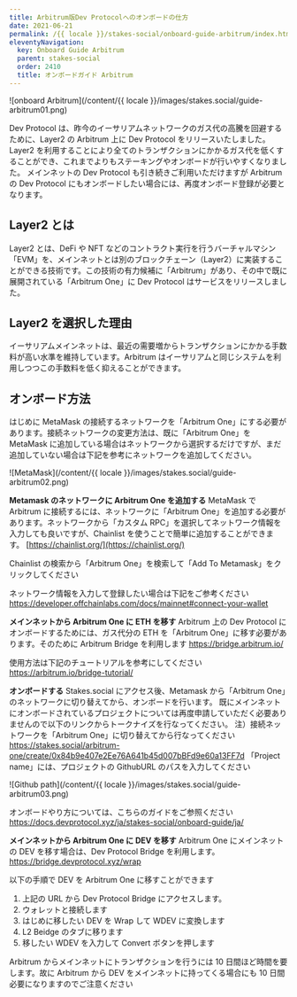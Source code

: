```yaml
---
title: Arbitrum版Dev Protocolへのオンボードの仕方
date: 2021-06-21
permalink: /{{ locale }}/stakes-social/onboard-guide-arbitrum/index.html
eleventyNavigation:
  key: Onboard Guide Arbitrum
  parent: stakes-social
  order: 2410
  title: オンボードガイド Arbitrum
---
```


![onboard Arbitrum](/content/{{ locale }}/images/stakes.social/guide-arbitrum01.png)

Dev Protocol は、昨今のイーサリアムネットワークのガス代の高騰を回避するために、Layer2 の Arbitrum 上に Dev Protocol をリリースいたしました。Layer2 を利用することにより全てのトランザクションにかかるガス代を低くすることができ、これまでよりもステーキングやオンボードが行いやすくなりました。
メインネットの Dev Protocol も引き続きご利用いただけますが Arbitrum の Dev Protocol にもオンボードしたい場合には、再度オンボード登録が必要となります。

## Layer2 とは

Layer2 とは、DeFi や NFT などのコントラクト実行を行うバーチャルマシン「EVM」を、メインネットとは別のブロックチェーン（Layer2）に実装することができる技術です。この技術の有力候補に「Arbitrum」があり、その中で既に展開されている「Arbitrum One」に Dev Protocol はサービスをリリースしました。

## Layer2 を選択した理由

イーサリアムメインネットは、最近の需要増からトランザクションにかかる手数料が高い水準を維持しています。Arbitrum はイーサリアムと同じシステムを利用しつつこの手数料を低く抑えることができます。

## オンボード方法

はじめに MetaMask の接続するネットワークを「Arbitrum One」にする必要があります。接続ネットワークの変更方法は、既に「Arbitrum One」を MetaMask に追加している場合はネットワークから選択するだけですが、まだ追加していない場合は下記を参考にネットワークを追加してください。

![MetaMask](/content/{{ locale }}/images/stakes.social/guide-arbitrum02.png)

**Metamask のネットワークに Arbitrum One を追加する**
MetaMask で Arbitrum に接続するには、ネットワークに「Arbitrum One」を追加する必要があります。ネットワークから「カスタム RPC」を選択してネットワーク情報を入力しても良いですが、Chainlist を使うことで簡単に追加することができます。
[https://chainlist.org/](https://chainlist.org/)

Chainlist の検索から「Arbitrum One」を検索して「Add To Metamask」をクリックしてください

ネットワーク情報を入力して登録したい場合は下記をご参考ください
https://developer.offchainlabs.com/docs/mainnet#connect-your-wallet

**メインネットから Arbitrum One に ETH を移す**
Arbitrum 上の Dev Protocol にオンボードするためには、ガス代分の ETH を「Arbitrum One」に移す必要があります。そのために Arbitrum Bridge を利用します
https://bridge.arbitrum.io/

使用方法は下記のチュートリアルを参考にしてください
https://arbitrum.io/bridge-tutorial/

**オンボードする**
Stakes.social にアクセス後、Metamask から「Arbitrum One」のネットワークに切り替えてから、オンボードを行います。
既にメインネットにオンボードされているプロジェクトについては再度申請していただく必要ありませんので以下のリンクからトークナイズを行なってください。
注）接続ネットワークを「Arbitrum One」に切り替えてから行なってください
https://stakes.social/arbitrum-one/create/0x84b9e407e2Ee76A641b45d007bBFd9e60a13FF7d
「Project name」には、プロジェクトの GithubURL のパスを入力してください

![Github path](/content/{{ locale }}/images/stakes.social/guide-arbitrum03.png)

オンボードやり方については、こちらのガイドをご参照ください
https://docs.devprotocol.xyz/ja/stakes-social/onboard-guide/ja/

**メインネットから Arbitrum One に DEV を移す**
Arbitrum One にメインネットの DEV を移す場合は、Dev Protocol Bridge を利用します。
https://bridge.devprotocol.xyz/wrap

以下の手順で DEV を Arbitrum One に移すことができます

1. 上記の URL から Dev Protocol Bridge にアクセスします。
2. ウォレットと接続します
3. はじめに移したい DEV を Wrap して WDEV に変換します
4. L2 Beidge のタブに移ります
5. 移したい WDEV を入力して Convert ボタンを押します

Arbitrum からメインネットにトランザクションを行うには 10 日間ほど時間を要します。故に Arbitrum から DEV をメインネットに持ってくる場合にも 10 日間必要になりますのでご注意ください

